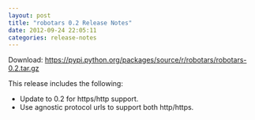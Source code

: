 ```yaml
---
layout: post
title: "robotars 0.2 Release Notes"
date: 2012-09-24 22:05:11
categories: release-notes
---
```


Download: <https://pypi.python.org/packages/source/r/robotars/robotars-0.2.tar.gz>

This release includes the following:

* Update to 0.2 for https/http support.
* Use agnostic protocol urls to support both http/https.
